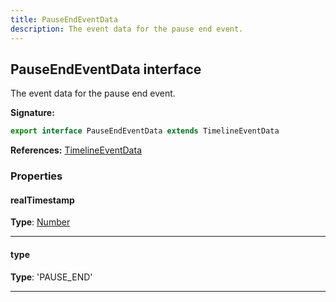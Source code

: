 ```yaml
---
title: PauseEndEventData
description: The event data for the pause end event.
---
```


## PauseEndEventData interface

The event data for the pause end event.

**Signature:**

```ts
export interface PauseEndEventData extends TimelineEventData 
```

**References:** [TimelineEventData](/api/timelineeventdata)

### Properties

#### realTimestamp



**Type**: [Number](https://developer.mozilla.org/en-US/docs/Web/JavaScript/Reference/Global_Objects/Number)

---

#### type



**Type**: 'PAUSE_END'

---

